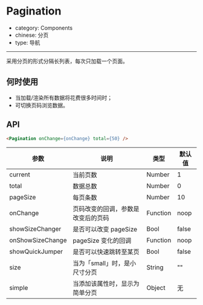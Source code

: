 # Pagination

- category: Components
- chinese: 分页
- type: 导航

---

采用分页的形式分隔长列表，每次只加载一个页面。

## 何时使用

- 当加载/渲染所有数据将花费很多时间时；
- 可切换页码浏览数据。

## API

```html
<Pagination onChange={onChange} total={50} />
```

| 参数             | 说明                               | 类型     | 默认值         |
|------------------|------------------------------------|----------|----------------|
| current          | 当前页数                           | Number   | 1              |
| total            | 数据总数                           | Number   | 0              |
| pageSize         | 每页条数                           | Number   | 10             |
| onChange         | 页码改变的回调，参数是改变后的页码 | Function | noop           |
| showSizeChanger  | 是否可以改变 pageSize              | Bool     | false          |
| onShowSizeChange | pageSize 变化的回调                | Function | noop           |
| showQuickJumper  | 是否可以快速跳转至某页             | Bool     | false          |
| size             | 当为「small」时，是小尺寸分页      | String   | ""             |
| simple           | 当添加该属性时，显示为简单分页     | Object   | 无             |
